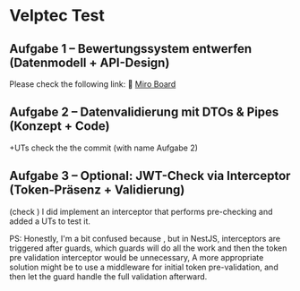 # Velptec Test

## Aufgabe 1 – Bewertungssystem entwerfen (Datenmodell + API-Design)
Please check the following link:
🔗 [Miro Board](https://miro.com/app/board/uXjVI3kdmY8=/?share_link_id=292243958570)

## Aufgabe 2 – Datenvalidierung mit DTOs & Pipes (Konzept + Code)
+UTs
check the the commit (with name Aufgabe 2)

## Aufgabe 3 – Optional: JWT-Check via Interceptor (Token-Präsenz + Validierung)
(check ) I did implement an interceptor that performs pre-checking and added a UTs to test it.

PS: Honestly, I'm a bit confused because , but in NestJS, interceptors are triggered after guards,
which guards will do all the work and then the token pre validation interceptor would be unnecessary,
A more appropriate solution might be to use a middleware for initial token pre-validation, and then let the guard handle the full validation afterward.


